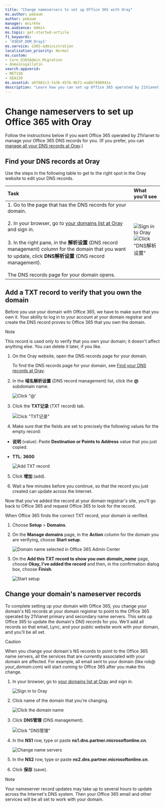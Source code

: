 ```yaml
---
title: "Change nameservers to set up Office 365 with Oray"
ms.author: pebaum
author: pebaum
manager: mnirkhe
ms.audience: Admin
ms.topic: get-started-article
f1_keywords:
- 'O365P_DOM_Oray1'
ms.service: o365-administration
localization_priority: Normal
ms.custom:
- Core_O365Admin_Migration
- domainsgallatin
search.appverid:
- MET150
- GEA150
ms.assetid: a97682c3-fa3b-457b-9bf1-ea8b7490941a
description: "Learn how you can set up Office 365 operated by 21Vianet to manage your DNS records, when Oray is the DNS hosting provider."
---
```


# Change nameservers to set up Office 365 with Oray

Follow the instructions below if you want Office 365 operated by 21Vianet to manage your Office 365 DNS records for you. (If you prefer, you can [manage all your DNS records at Oray](create-dns-records-at-oray.md).)

    
## Find your DNS records at Oray
<a name="BKMK_find_your_dns"> </a>

Use the steps in the following table to get to the right spot in the Oray website to edit your DNS records.
  
|**Task**|**What you'll see**|
|:-----|:-----|
|1.  Go to the page that has the DNS records for your domain.  <br/><br/>2.  In your browser, go to [your domains list at Oray](https://console.oray.com/domain/root) and sign in.  <br/><br/>3. In the right pane, in the **解析设置** (DNS record management) column for the domain that you want to update, click **DNS解析设置** (DNS record management).  <br/> <br/> The DNS records page for your domain opens.  <br/> |![Sign in to Oray](../media/b55798c7-e143-454f-a3d3-7fd8733cba46.png)           <br/> ![Click "DNS解析设置"](../media/90257c23-ac07-4fab-83e7-7ae96693f667.png)           <br/> |
   
## Add a TXT record to verify that you own the domain
<a name="BKMK_add_a_record"> </a>

Before you use your domain with Office 365, we have to make sure that you own it. Your ability to log in to your account at your domain registrar and create the DNS record proves to Office 365 that you own the domain.
  
> [!NOTE]
> This record is used only to verify that you own your domain; it doesn't affect anything else. You can delete it later, if you like. 
  
1. On the Oray website, open the DNS records page for your domain. 
    
    To find the DNS records page for your domain, see [Find your DNS records at Oray](#find-your-dns-records-at-oray).
    
2. In the **域名解析设置** (DNS record management) list, click the **@** subdomain name. 
    
    ![Click "@'](../media/4deba23f-034c-42dc-8cae-29009e6229d9.png)
  
3. Click the **TXT记录** (TXT record) tab. 
    
    ![Click "TXT记录"](../media/85379c31-da07-4dc5-ac4e-0e6cb9a99957.png)
  
4. Make sure that the fields are set to precisely the following values for the empty record:
    
  - **说明** (value): Paste **Destination or Points to Address** value that you just copied. 
    
  - **TTL**: **3600**
    
    ![Add TXT record](../media/5681f501-bccd-4b3d-8e5b-55272b01b833.png)
  
5. Click **增加** (add). 
    
6. Wait a few minutes before you continue, so that the record you just created can update across the Internet.
    
Now that you've added the record at your domain registrar's site, you'll go back to Office 365 and request Office 365 to look for the record.
  
When Office 365 finds the correct TXT record, your domain is verified.
  
1. Choose **Setup** \> **Domains**.
    
2. On the **Manage domains** page, in the **Action** column for the domain you are verifying, choose **Start setup**.
    
    ![Domain name selected in Office 365 Admin Center](../media/c61204f1-a025-448b-a2a1-c4d7abee7a06.png)
  
3. On the **Add this TXT record to show you own** ***domain_name*** page, choose **Okay, I've added the record** and then, in the confirmation dialog box, choose **Finish**.
    
    ![Start setup](../media/5f6578af-ae32-49e8-b283-ec2d080420da.png)
  
## Change your domain's nameserver records
<a name="BKMK_change_your_domain_s_1"> </a>

To complete setting up your domain with Office 365, you change your domain's NS records at your domain registrar to point to the Office 365 operated by 21Vianet primary and secondary name servers. This sets up Office 365 to update the domain's DNS records for you. We'll add all records so that email, Lync, and your public website work with your domain, and you'll be all set.
  
> [!CAUTION]
> When you change your domain's NS records to point to the Office 365 name servers, all the services that are currently associated with your domain are affected. For example, all email sent to your domain (like rob@ *your_domain*.com) will start coming to Office 365 after you make this change. 
  
1. In your browser, go to [your domains list at Oray](https://console.oray.com/domain/root) and sign in. 
    
    ![Sign in to Oray](../media/b55798c7-e143-454f-a3d3-7fd8733cba46.png)
  
2. Click name of the domain that you're changing.
    
    ![Click the domain name](../media/66511199-21a4-4e45-ae0b-7a114560c13b.png)
  
3. Click **DNS管理** (DNS management). 
    
    ![Click "DNS管理"](../media/c6f4431d-1585-4b58-9998-c7feff929ec7.png)
  
4. In the **NS1** row, type or paste **ns1.dns.partner.microsoftonline.cn**. 
    
    ![Change name servers](../media/6a727037-5665-4fd9-af68-435f2dcaed75.png)
  
5. In the **NS2** row, type or paste **ns2.dns.partner.microsoftonline.cn**. 
    
6. Click **保存** (save). 
    
> [!NOTE]
> Your nameserver record updates may take up to several hours to update across the Internet's DNS system. Then your Office 365 email and other services will be all set to work with your domain. 
  

